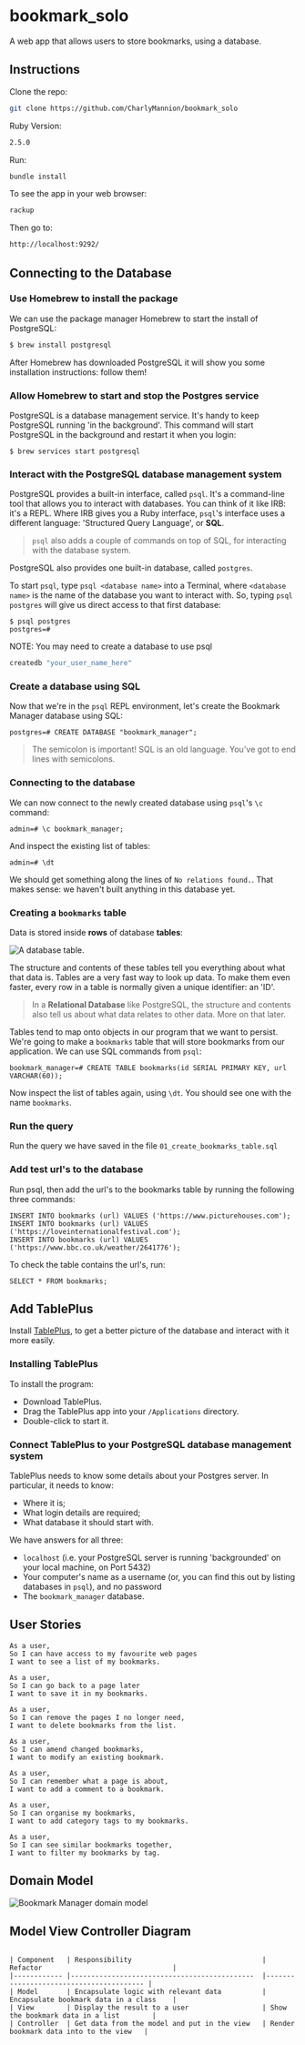# bookmark_solo
A web app that allows users to store bookmarks, using a database.

## Instructions

Clone the repo:
```sh
git clone https://github.com/CharlyMannion/bookmark_solo
```

Ruby Version:
```sh
2.5.0
```

Run:
```sh
bundle install
```

To see the app in your web browser:
```sh
rackup
```

Then go to:
```sh
http://localhost:9292/
```

## Connecting to the Database
### Use Homebrew to install the package

We can use the package manager Homebrew to start the install of PostgreSQL:

```sh
$ brew install postgresql
```

After Homebrew has downloaded PostgreSQL it will show you some installation instructions: follow them!

### Allow Homebrew to start and stop the Postgres service

PostgreSQL is a database management service. It's handy to keep PostgreSQL running 'in the background'. This command will start PostgreSQL in the background and restart it when you login:

```shell
$ brew services start postgresql
```

### Interact with the PostgreSQL database management system

PostgreSQL provides a built-in interface, called `psql`. It's a command-line tool that allows you to interact with databases. You can think of it like IRB: it's a REPL. Where IRB gives you a Ruby interface, `psql`'s interface uses a different language: 'Structured Query Language', or **SQL**.

> `psql` also adds a couple of commands on top of SQL, for interacting with the database system.

PostgreSQL also provides one built-in database, called `postgres`.

To start `psql`, type `psql <database name>` into a Terminal, where `<database name>` is the name of the database you want to interact with. So, typing `psql postgres` will give us direct access to that first database:

```
$ psql postgres
postgres=#
```

NOTE: You may need to create a database to use psql
```sh
createdb "your_user_name_here"
```

### Create a database using SQL

Now that we're in the `psql` REPL environment, let's create the Bookmark Manager database using SQL:

```
postgres=# CREATE DATABASE "bookmark_manager";
```

> The semicolon is important! SQL is an old language. You've got to end lines with semicolons.

### Connecting to the database

We can now connect to the newly created database using `psql`'s `\c` command:

```
admin=# \c bookmark_manager;
```

And inspect the existing list of tables:

```
admin=# \dt
```

We should get something along the lines of `No relations found.`. That makes sense: we haven't built anything in this database yet.

### Creating a `bookmarks` table

Data is stored inside **rows** of database **tables**:

![A database table.](http://www.plus2net.com/sql_tutorial/images/table.jpg)

The structure and contents of these tables tell you everything about what that data is. Tables are a very fast way to look up data. To make them even faster, every row in a table is normally given a unique identifier: an 'ID'.

> In a **Relational Database** like PostgreSQL, the structure and contents also tell us about what data relates to other data. More on that later.

Tables tend to map onto objects in our program that we want to persist. We're going to make a `bookmarks` table that will store bookmarks from our application. We can use SQL commands from `psql`:

```
bookmark_manager=# CREATE TABLE bookmarks(id SERIAL PRIMARY KEY, url VARCHAR(60));
```

Now inspect the list of tables again, using `\dt`. You should see one with the name `bookmarks`.

### Run the query

Run the query we have saved in the file `01_create_bookmarks_table.sql`

### Add test url's to the database

Run psql, then add the url's to the bookmarks table by running the following three commands:
```
INSERT INTO bookmarks (url) VALUES ('https://www.picturehouses.com');
INSERT INTO bookmarks (url) VALUES ('https://loveinternationalfestival.com');
INSERT INTO bookmarks (url) VALUES ('https://www.bbc.co.uk/weather/2641776');
```

To check the table contains the url's, run:
```
SELECT * FROM bookmarks;
```

## Add TablePlus

Install [TablePlus](https://tableplus.io/), to get a better picture of the database and interact with it more easily.

### Installing TablePlus

To install the program:

- Download TablePlus.
- Drag the TablePlus app into your `/Applications` directory.
- Double-click to start it.

### Connect TablePlus to your PostgreSQL database management system

TablePlus needs to know some details about your Postgres server. In particular, it needs to know:

- Where it is;
- What login details are required;
- What database it should start with.

We have answers for all three:

- `localhost` (i.e. your PostgreSQL server is running 'backgrounded' on your local machine, on Port 5432)
- Your computer's name as a username (or, you can find this out by listing databases in `psql`), and no password
- The `bookmark_manager` database.

## User Stories
```
As a user,
So I can have access to my favourite web pages
I want to see a list of my bookmarks.

As a user,
So I can go back to a page later
I want to save it in my bookmarks.

As a user,
So I can remove the pages I no longer need,
I want to delete bookmarks from the list.

As a user,
So I can amend changed bookmarks,
I want to modify an existing bookmark.

As a user,
So I can remember what a page is about,
I want to add a comment to a bookmark.

As a user,
So I can organise my bookmarks,
I want to add category tags to my bookmarks.

As a user,
So I can see similar bookmarks together,
I want to filter my bookmarks by tag.
```

## Domain Model
![Bookmark Manager domain model](./images/bookmark_manager_1.png)

## Model View Controller Diagram
```

| Component   | Responsibility                                | Refactor                                |
|------------ |---------------------------------------------  |---------------------------------------- |
| Model       | Encapsulate logic with relevant data          | Encapsulate bookmark data in a class    |
| View        | Display the result to a user                  | Show the bookmark data in a list        |
| Controller  | Get data from the model and put in the view   | Render bookmark data into to the view   |
```

